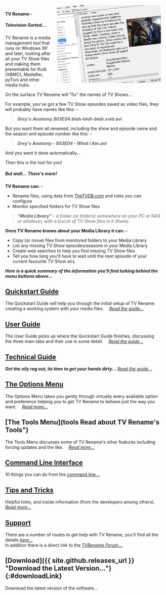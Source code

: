 <!-- Define the class="fade" slide show -->
<style>
	.fade { position: relative; height: 252px; width: 336px; float: right; margin: 0 0 20px 20px; }
	.fade > * { position: absolute; left: 0; top: 0; display: block; }
</style>

<script>
	$(function(){
		$('.fade > :gt(0)').hide();
		setInterval(function(){
			$('.fade > :first-child').fadeOut(3000).next().fadeIn(3000).end().appendTo('.fade');
		}, 9000);
	});
</script>
<!-- End slide show definition -->

<div class="fade">
	<img src="images/slides/001.png">
	<img src="images/slides/002.png">
	<img src="images/slides/003.png">
	<img src="images/slides/004.png">
	<img src="images/slides/005.png">
	<img src="images/slides/006.png">
	<img src="images/slides/007.png">
	<img src="images/slides/008.png">
	<img src="images/slides/009.png">
	<img src="images/slides/010.png">
	<img src="images/slides/011.png">
	<img src="images/slides/012.png">
	<img src="images/slides/013.png">
	<img src="images/slides/014.png">
	<img src="images/slides/015.png">
	<img src="images/slides/016.png">
	<img src="images/slides/017.png">
</div>

#### TV&nbsp;Rename -
##### Television Sorted...

TV Rename is a media management tool that runs on Windows XP and later, looking after all your TV Show files and making them presentable for Kodi (XBMC), Mede8er, pyTivo and other media hubs.

On the surface TV Rename will "fix" the names of TV Shows...

For example, you've got a few TV Show episodes saved as video files, they will probably have names like this: -

> _**Grey's.Anatomy.S03E04.blah-blah-blah.xvid.avi**_

But you want them all renamed, including the show and episode name and the season and episode number like this: -

> ***Grey's Anatomy - S03E04 - What I Am.avi***

And you want it done automatically...

Then this is the tool for you!

##### But wait... There's more!
**TV Rename can: -**
* Rename files, using data from [TheTVDB.com](http://thetvdb.com "Visit TheTVDB.com") and rules you can configure
* Monitor specified folders for TV Show files

> ***"Media Library"*** - *a folder (or folders) somewhere on your PC or NAS or whatever, with a bunch of TV Show files in it (them).*

**Once TV Rename knows about your Media Library it can: -**
* Copy (or move) files from monitored folders to your Media Library
* List any missing TV Show episodes/seasons in your Media Library
* Create web searches to help you find missing TV Show files
* Tell you how long you'll have to wait until the next episode of your current favourite TV Show airs

_**Here is a quick summary of the information you'll find lurking behind the menu buttons above...**_

## [Quickstart Guide](quickstart "Read The Quickstart Guide")
The Quickstart Guide will help you through the initial setup of TV Rename creating a working system with your media files.&emsp; *[Read the guide...](quickstart "Read The Quickstart Guide")*

## [User Guide](userguide "Read The User Guide")
The User Guide picks up where the Quickstart Guide finishes, discussing the three main tabs and their use in some detail.&emsp; *[Read the guide...](userguide "Read The User Guide")*

## [Technical Guide](technical "Read the Technical Guide")
***Get the oily rag out, its time to get your hands dirty...*** *[Read the guide...](technical "Read the guide")*

## [The Options Menu](options "Read about Options and Preferences")
The Options Menu takes you gently through virtually every available option and preference helping you to get TV Rename to behave just the way you want.&emsp; *[Read more...](options "TV Rename's Options and Preferences")* 

## [The Tools Menu](tools Read about TV Rename's Tools")
The Tools Menu discusses some of TV Rename's other features including forcing updates and the like.&emsp; *[Read more...](tools "TV Rename's Tools")* 

## [Command Line Interface](cmd-line "Read about using the CLI")
10 things you can do from the [command line...](cmd-line "Read about using the CLI").

## [Tips and Tricks](tips-tricks "Read Tips 'n' Tricks")
Helpful hints, and inside information (from the developers among others).&emsp; *[Read more...](tips-tricks "Read Tips and Tricks")*

## [Support](support "Read the Support Page")
There are a number of routes to get help with TV Rename, you'll find all the details *[here...](support " Read the Support Page")*<br />
In addition there is a direct link to the *[TVRename Forum...](https://groups.google.com/forum/#!forum/tvrename "Visit the TV Rename Forum")*.

## [Download]({{ site.github.releases_url }} "Download the Latest Version..."){:#downloadLink} 
Download the latest version of the software...

<script>
	$(function() {
		$.get('https://api.github.com/repos/TV-Rename/tvrename/releases/latest', function(data) {
			$('#downloadLink').attr('href', data.assets[0].browser_download_url);
		});
	});
</script>
